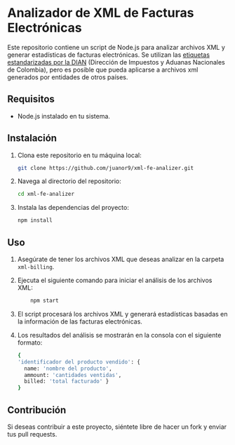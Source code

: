 # Analizador de XML de Facturas Electrónicas

Este repositorio contiene un script de Node.js para analizar archivos XML y generar estadísticas de facturas electrónicas. Se utilizan las [etiquetas estandarizadas por la DIAN](https://www.dian.gov.co/normatividad/Proyectosnormas/Anexo%201%20-%20Proyecto%20Resolución%20000000%20-%2011032019%20-%20Soporte%20Tecnico.pdf) (Dirección de Impuestos y Aduanas Nacionales de Colombia), pero es posible que pueda aplicarse a archivos xml generados por entidades de otros países.

## Requisitos

- Node.js instalado en tu sistema.

## Instalación

1. Clona este repositorio en tu máquina local:

   ```bash
   git clone https://github.com/juanor9/xml-fe-analizer.git
   ```
2. Navega al directorio del repositorio:

    ```bash
    cd xml-fe-analizer
    ```
3. Instala las dependencias del proyecto:
    ```bash
    npm install
    ```

## Uso
1. Asegúrate de tener los archivos XML que deseas analizar en la carpeta `xml-billing`.

2. Ejecuta el siguiente comando para iniciar el análisis de los archivos XML:

    ```bash
        npm start
    ```
3. El script procesará los archivos XML y generará estadísticas basadas en la información de las facturas electrónicas.

4. Los resultados del análisis se mostrarán en la consola con el siguiente formato:
    ```bash
    {
    'identificador del producto vendido': { 
      name: 'nombre del producto', 
      ammount: 'cantidades ventidas', 
      billed: 'total facturado' }
    }
    ```
## Contribución
Si deseas contribuir a este proyecto, siéntete libre de hacer un fork y enviar tus pull requests.
